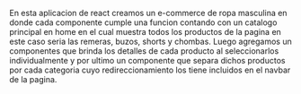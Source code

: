 En esta aplicacion de react creamos un e-commerce de ropa masculina en donde cada componente cumple una funcion contando con un catalogo principal en home en el cual muestra todos los productos de la pagina en este caso seria las remeras, buzos, shorts y chombas. Luego agregamos un componentes que brinda los detalles de cada producto al seleccionarlos individualmente y por ultimo un componente que separa dichos productos por cada categoria cuyo redireccionamiento los tiene incluidos en el navbar de la pagina.